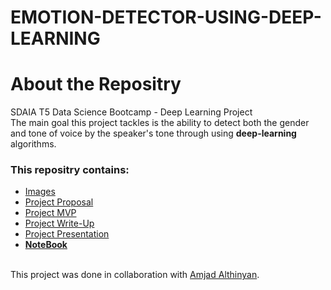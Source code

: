 # EMOTION-DETECTOR-USING-DEEP-LEARNING
# About the Repositry
SDAIA T5 Data Science Bootcamp - Deep Learning Project <br>
The main goal this project tackles is the ability to detect both the gender and tone of voice by the speaker's tone through using **deep-learning** algorithms.
### This repositry contains:
- [Images]()
- [Project Proposal]()
- [Project MVP]()
- [Project Write-Up]()
- [Project Presentation]()
- [**NoteBook**]()


<br/> This project was done in collaboration with [Amjad Althinyan](https://github.com/amjadalth).
